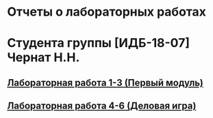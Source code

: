 # Отчеты о лабораторных работах
# Студента группы [ИДБ-18-07] Чернат Н.Н.

## [Лабораторная работа 1-3 (Первый модуль)](https://github.com/DivineLoggika/Nikolai.github.io/wiki/Лабораторная-работа-№1,-2,-3)

## [Лабораторная работа 4-6 (Деловая игра)](https://github.com/DivineLoggika/Nikolai.github.io/wiki/Лабораторная-работа-№4,-5,-6)
	
